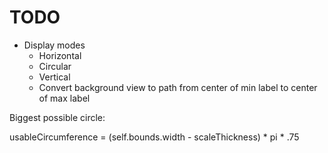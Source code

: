 #  TODO

- Display modes
  - Horizontal
  - Circular
  - Vertical
  - Convert background view to path from center of min label to center of max label


Biggest possible circle:

usableCircumference = (self.bounds.width - scaleThickness) * pi * .75
